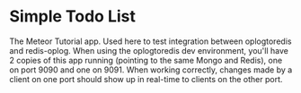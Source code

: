 # Simple Todo List

The Meteor Tutorial app. Used here to test integration between oplogtoredis
and redis-oplog. When using the oplogtoredis dev environment, you'll have
2 copies of this app running (pointing to the same Mongo and Redis), one
on port 9090 and one on 9091. When working correctly, changes made by
a client on one port should show up in real-time to clients on the other
port.

